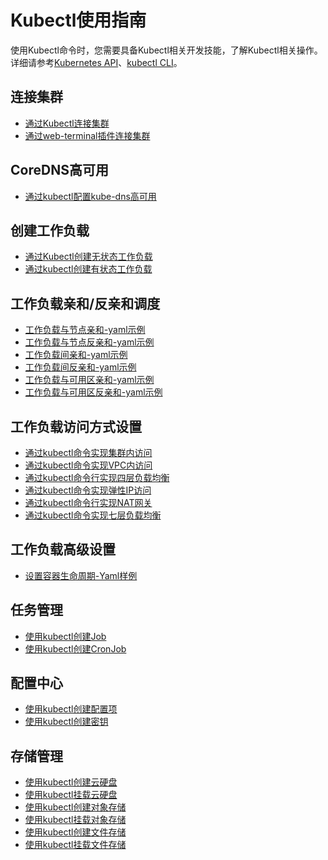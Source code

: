 # Kubectl使用指南<a name="cce_01_0023"></a>

使用Kubectl命令时，您需要具备Kubectl相关开发技能，了解Kubectl相关操作。详细请参考[Kubernetes API](https://kubernetes.io/docs/concepts/overview/kubernetes-api/)、[kubectl CLI](https://kubernetes.io/docs/reference/kubectl/overview/)。

## 连接集群<a name="section223415528535"></a>

-   [通过Kubectl连接集群](通过kubectl连接集群.md)
-   [通过web-terminal插件连接集群](web-terminal.md)

## CoreDNS高可用<a name="section4965217185418"></a>

-   [通过kubectl配置kube-dns高可用](通过kubectl配置kube-dns-CoreDNS高可用.md)

## 创建工作负载<a name="section81661268550"></a>

-   [通过Kubectl创建无状态工作负载](创建无状态工作负载(Deployment).md#section155246177178)
-   [通过kubectl创建有状态工作负载](创建有状态工作负载(StatefulSet).md#section113441881214)

## 工作负载亲和/反亲和调度<a name="section1294518341552"></a>

-   [工作负载与节点亲和-yaml示例](工作负载与节点亲和.md#section711574271117)
-   [工作负载与节点反亲和-yaml示例](工作负载与节点反亲和.md#section1361482522712)
-   [工作负载间亲和-yaml示例](工作负载间亲和.md#section5140193643912)
-   [工作负载间反亲和-yaml示例](工作负载间反亲和.md#section1894310152317)
-   [工作负载与可用区亲和-yaml示例](工作负载与可用区亲和.md#section4201420133117)
-   [工作负载与可用区反亲和-yaml示例](工作负载与可用区反亲和.md#section102822029173111)

## 工作负载访问方式设置<a name="section557132035713"></a>

-   [通过kubectl命令实现集群内访问](集群内访问（ClusterIP）.md)
-   [通过kubectl命令实现VPC内访问](节点访问-(-NodePort-).md#section813715073217)
-   [通过kubectl命令行实现四层负载均衡](负载均衡-(-LoadBalancer-).md)
-   [通过kubectl命令实现弹性IP访问](节点访问-(-NodePort-).md#section178584033417)
-   [通过kubectl命令行实现NAT网关](DNAT网关-(-DNAT-).md)
-   [通过kubectl命令实现七层负载均衡](七层负载均衡（Ingress）.md#section1944313158364)

## 工作负载高级设置<a name="section927251814582"></a>

-   [设置容器生命周期-Yaml样例](设置容器生命周期.md#section151181981167)

## 任务管理<a name="section1660674011584"></a>

-   [使用kubectl创建Job](创建普通任务(Job).md#section450152719412)
-   [使用kubectl创建CronJob](创建定时任务(CronJob).md#section13519162224919)

## 配置中心<a name="section12376151215916"></a>

-   [使用kubectl创建配置项](创建配置项.md#section639712716372)
-   [使用kubectl创建密钥](创建密钥.md#section821112149514)

## 存储管理<a name="section274418453590"></a>

-   [使用kubectl创建云硬盘](使用云硬盘存储卷.md#section198505107598)
-   [使用kubectl挂载云硬盘](使用云硬盘存储卷.md#section1996254515127)
-   [使用kubectl创建对象存储](使用对象存储卷.md#section102883211413)
-   [使用kubectl挂载对象存储](使用对象存储卷.md#section83940541116)
-   [使用kubectl创建文件存储](使用文件存储卷.md#section5806637172015)
-   [使用kubectl挂载文件存储](使用文件存储卷.md#section1094712153215)

